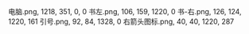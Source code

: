 电脑.png, 1218, 351, 0, 0
书左.png, 106, 159, 1220, 0
书-右.png, 126, 124, 1220, 161
引号.png, 92, 84, 1328, 0
右箭头图标.png, 40, 40, 1220, 287